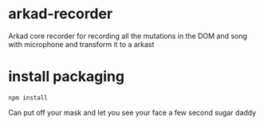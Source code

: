 #   arkad-recorder
Arkad core recorder for recording all the mutations in the DOM and song with microphone and transform it to a arkast
#   install packaging
    npm install
Can put off your mask and let you see your face a few second
sugar daddy